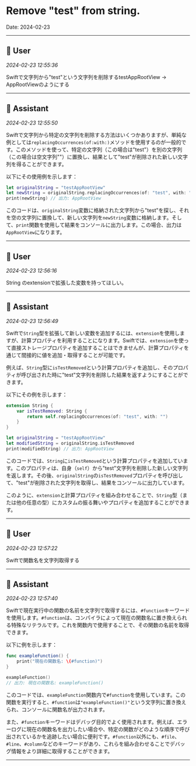 # Remove "test" from string.

Date: 2024-02-23

---

## 👤 User
*2024-02-23 12:55:36*

Swiftで文字列から"test"という文字列を削除するtestAppRootView → AppRootViewのようにする

---

## 🤖 Assistant
*2024-02-23 12:55:50*

Swiftで文字列から特定の文字列を削除する方法はいくつかありますが、単純な例としては`replacingOccurrences(of:with:)`メソッドを使用するのが一般的です。このメソッドを使って、特定の文字列（この場合は"test"）を別の文字列（この場合は空文字列""）に置換し、結果として"test"が削除された新しい文字列を得ることができます。

以下にその使用例を示します：

```swift
let originalString = "testAppRootView"
let newString = originalString.replacingOccurrences(of: "test", with: "")
print(newString) // 出力: AppRootView
```

このコードは、`originalString`変数に格納された文字列から"test"を探し、それを空の文字列に置換して、新しい文字列を`newString`変数に格納します。そして、`print`関数を使用して結果をコンソールに出力します。この場合、出力は`AppRootView`になります。

---

## 👤 User
*2024-02-23 12:56:16*

String のextensionで拡張した変数を持ってほしい。

---

## 🤖 Assistant
*2024-02-23 12:56:49*

Swiftで`String`型を拡張して新しい変数を追加するには、`extension`を使用しますが、計算プロパティを利用することになります。Swiftでは、`extension`を使って直接ストレージプロパティを追加することはできませんが、計算プロパティを通じて間接的に値を追加・取得することが可能です。

例えば、`String`型に`isTestRemoved`という計算プロパティを追加し、そのプロパティが呼び出された時に"test"文字列を削除した結果を返すようにすることができます。

以下にその例を示します：

```swift
extension String {
    var isTestRemoved: String {
        return self.replacingOccurrences(of: "test", with: "")
    }
}

let originalString = "testAppRootView"
let modifiedString = originalString.isTestRemoved
print(modifiedString) // 出力: AppRootView
```

このコードでは、`String`に`isTestRemoved`という計算プロパティを追加しています。このプロパティは、自身（`self`）から"test"文字列を削除した新しい文字列を返します。その後、`originalString`の`isTestRemoved`プロパティを呼び出して、"test"が削除された文字列を取得し、結果をコンソールに出力しています。

このように、`extension`と計算プロパティを組み合わせることで、`String`型（または他の任意の型）にカスタムの振る舞いやプロパティを追加することができます。

---

## 👤 User
*2024-02-23 12:57:22*

Swiftで関数名を文字列取得する

---

## 🤖 Assistant
*2024-02-23 12:57:40*

Swiftで現在実行中の関数の名前を文字列で取得するには、`#function`キーワードを使用します。`#function`は、コンパイラによって現在の関数名に置き換えられる特殊なリテラルです。これを関数内で使用することで、その関数の名前を取得できます。

以下に例を示します：

```swift
func exampleFunction() {
    print("現在の関数名: \(#function)")
}

exampleFunction()
// 出力: 現在の関数名: exampleFunction()
```

このコードでは、`exampleFunction`関数内で`#function`を使用しています。この関数を実行すると、`#function`は`"exampleFunction()"`という文字列に置き換えられ、コンソールに関数名が出力されます。

また、`#function`キーワードはデバッグ目的でよく使用されます。例えば、エラーログに現在の関数名を出力したい場合や、特定の関数がどのような順序で呼び出されているかを追跡したい場合に便利です。`#function`以外にも、`#file`、`#line`、`#column`などのキーワードがあり、これらを組み合わせることでデバッグ情報をより詳細に取得することができます。

---
